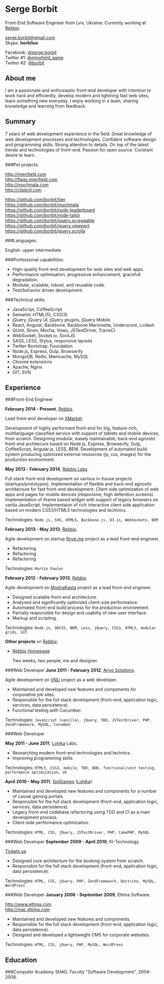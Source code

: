 Serge Borbit
============

Front-End Software Engineer from Lviv, Ukraine. Currently working at [Rebbix](http://www.rebbix.com/).

serge.borbit@gmail.com  
Skype: **borbitus**  

Facebook: [@serge.borbit](https://www.facebook.com/serge.borbit)  
Twitter #1: [@minefield_game](https://twitter.com/minefield_game)  
Twitter #2: [@borbit](https://twitter.com/borbit)

About me
--------

I am a passionate and enthusiastic front-end developer with intention to work hard and efficiently, develop modern and lightning fast web sites, learn something new everyday. I enjoy working in a team, sharing knowledge and learning from feedback.

Summary
-------

7 years of web development experience in the ﬁeld. Great knowledge of web development processes and technologies. Confident software design and programming skills. Strong attention to details. On top of the latest trends and technologies of front-end. Passion for open source. Constant desire to learn.

###Pet projects:

http://mienfield.com  
http://flags.mienfield.com  
http://muchmala.com  
http://clipbrd.com  

https://github.com/borbit/tiler  
https://github.com/borbit/muchmala  
https://github.com/borbit/node-leaderboard  
https://github.com/borbit/node-tailor  
https://github.com/borbit/jquery.scraggable  
https://github.com/borbit/jquery.viewport  
https://github.com/borbit/jquery.scrolla

###Languages:

English: upper intermediate  

###Professional capabilities:

- High-quality front-end development for web sites and web apps.
- Performance optimisation, progressive enhancement, gracefull degradation.
- Modular, scalable, robust, and reusable code.
- Test/behavior driven development.

###Technical skills:

- JavaScript, CoffeeScript
- Semantic HTML(5), CSS(3)
- jQuery, jQuery UI, jQuery plugins, jQuery Mobile
- React, Angular, Backbone, Backbone.Marionette, Underscore, Lodash
- QUnit, Sinon, Mocha, Vows, JSTestDriver, TravisCI
- WebSocket, Socket.io, SockJS
- SASS, LESS, Stylus, responsive layouts
- Twitter Bootstrap, Foundation
- Node.js, Express, Gulp, Browserify
- MongoDB, Redis, Memcache, MySQL
- Chrome extensions
- Apache, Nginx
- GIT, SVN

Experience
----------

###Front-End Engineer  

**February 2014 - Present**, [Rebbix](http://www.rebbix.com).

Lead front-end developer on [XMarket](https://ca.xmarket.com/vehicles/cars).

Development of highly performant front-end for big, feature-rich, multilanguage classified service
with support of tablets and mobile devices, from scratch. Designinig modular, easely maintainable,
back-end agnostic front-end architecure based on Node.js, Express, Browserify, Gulp, CoffeeScript, Angular.js,
LESS, BEM. Development of automated build system producing optimized external resources (js, css, images) for the production environment.

**May 2013 - February 2014**, [Rebbix Labs](http://labs.rebbix.com).

Full stack front-end development on various in-house projects (startups/prototypes). Implementation
of flaxible and back-end agnostic architecture for fast front-end development. Client side optimization
of web apps and pages for mobile devices (responsive, high defenition screens). Implementation of iframe
based widget with support of legacy browsers on vanila JavaScript. Implementaion of rich interactive
client side application based on modern CSS3/HTML5 technologies and techinics.

Technologies: `Node.js, SVG, HTML5, Backbone.js, D3.js, WebSockets, BEM`

**February 2013 - May 2013**, [Rebbix](http://www.rebbix.com).

Agile development on startup [Rove.me](http://rove.me) project as a lead front-end engineer.

- Refactoring
- Refactoring
- Refactoring

Technologies: `Martin Fowler`

**February 2012 - February 2013**, [Rebbix](https://www.rebbix.com).

Agile development on [ModnaKasta](http://modnakasta.ua) project as a lead front-end engineer.

- Designed scalable front-end architecture.
- Analysed and significantly optimized client-size performance.
- Automated front-end build process for the production environment.
- Partially responsible for design and usabilty of new user interface.
- Markup and scripting.

Technologies: `Node.js, OOCSS, BEM, Less, jQuery, CSS3, HTML5, modular grids, GIT`

**Other projects** on [Rebbix](https://www.rebbix.com):

- [Rebbix Homepage](https://www.rebbix.com)
    
    Two weeks, two people, me and designer.

###Web Developer
**June 2011 - February 2012**, [Arivo Solutions](http://www.arivosolutions.com/).

Agile development on [VNU](http://vnu.nl) project as a web developer.

- Maintained and developed new features and components for corporative job sites.
- Responsible for the full stack development (front-end, application logic, services, data persistence).
- Functional testing with Cucumber.

Technologies: `JavaScript (vanilla), jQuery, TDD, JSTestDriver, PHP, ZendFramework, MySQL, Cucumber`

###Web Developer

**May 2011 - June 2011**, [Lohika](http://www.lohika.com/) Labs.

- Researching modern front-end technologies and technics.  
- Improving programming skills.

Technologies: `HTML5, CSS3, mobile, TDD, BDD, functional/unit testing, performance optimization, UX`

**April 2010 - May 2011**, [SpilGames](http://spilgames.com) ([Lohika](http://www.lohika.com/)).

- Maintained and developed new features and components for a number of casual gaming portals.
- Responsible for the full stack development (front-end, application logic, services, data persistence).
- Legacy front-end codebase refactoring using TDD and CI as a main development process.
- Client-side performance optimization.

Technologies: `HTML, CSS, jQuery, JSTestDriver, PHP, CakePHP, MySQL`

###Web Developer
**September 2009 - April 2010**, KI-Technology.

[Tickets.ua](http://tickets.ua)

- Designed core architecture for the booking system from scratch.
- Responsible for the full stack development (front-end, application logic, data persistence).

Technologies: `HTML, CSS, jQuery, PHP, ZendFramework, Doctrine, MySQL, WordPress`

###Web Developer
**January 2006 - September 2009**, Eltima Software.

http://www.eltima.com  
http://mac.eltima.com

- Maintained and developed new features and components.
- Responsible for the full stack development (front-end, application logic, data persistence).
- Designed and developed a lightweight CMS for corporate websites.

Technologies: `HTML, CSS, jQuery, PHP, MySQL, WordPress`

Education
---------

###Computer Academy SHAG.
Faculty "Software Development", 2004-2006.
